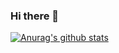 ### Hi there 👋

[![Anurag's github stats](https://github-readme-stats.vercel.app/api?username=muradmuzaffar)](https://github.com/anuraghazra/github-readme-stats)

